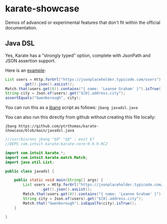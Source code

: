 # karate-showcase
Demos of advanced or experimental features that don't fit within the official documentation.

## Java DSL
Yes, Karate has a "strongly typed" option, complete with JsonPath and JSON assertion support.

Here is an [example](src/test/java/javadsl/JavaDslTest.java):

```java
List users = Http.forUrl("https://jsonplaceholder.typicode.com/users")
        .get().json().asList();
Match.that(users.get(0)).contains("{ name: 'Leanne Graham' }").isTrue();
String city = Json.of(users).get("$[0].address.city");
assertEquals("Gwenborough", city);
```

You can run this as a [jbang](https://www.jbang.dev) script as follows: `jbang javadsl.java`

You can also run this directly from github without creating this file locally:

```
jbang https://github.com/ptrthomas/karate-showcase/blob/main/javadsl.java
```

```java
///usr/bin/env jbang "$0" "$@" ; exit $?
//DEPS com.intuit.karate:karate-core:0.9.9.RC2

import com.intuit.karate.*;
import com.intuit.karate.match.Match;
import java.util.List;

public class javadsl {

    public static void main(String[] args) {
        List users = Http.forUrl("https://jsonplaceholder.typicode.com/users")
                .get().json().asList();
        Match.that(users.get(0)).contains("{ name: 'Leanne Graham' }").isTrue();
        String city = Json.of(users).get("$[0].address.city");
        Match.that("Gwenborough").isEqualTo(city).isTrue();
    }

}
```